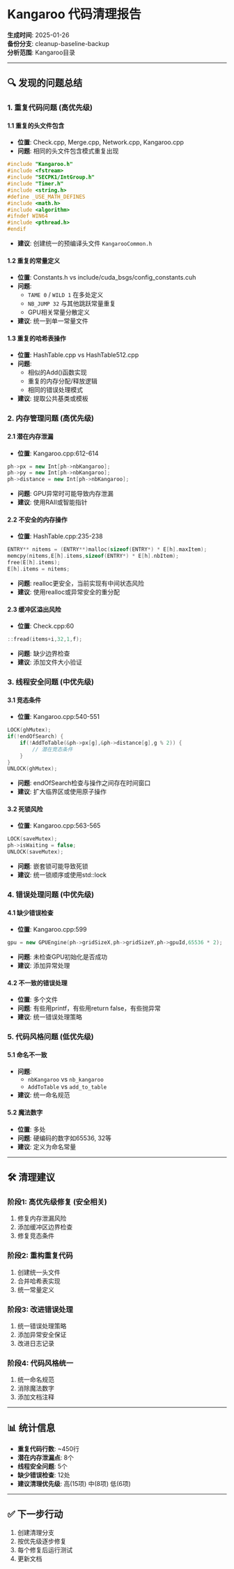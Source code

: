 # Kangaroo 代码清理报告
**生成时间**: 2025-01-26  
**备份分支**: cleanup-baseline-backup  
**分析范围**: Kangaroo目录

---

## 🔍 发现的问题总结

### 1. 重复代码问题 (高优先级)

#### 1.1 重复的头文件包含
- **位置**: Check.cpp, Merge.cpp, Network.cpp, Kangaroo.cpp
- **问题**: 相同的头文件包含模式重复出现
```cpp
#include "Kangaroo.h"
#include <fstream>
#include "SECPK1/IntGroup.h"
#include "Timer.h"
#include <string.h>
#define _USE_MATH_DEFINES
#include <math.h>
#include <algorithm>
#ifndef WIN64
#include <pthread.h>
#endif
```
- **建议**: 创建统一的预编译头文件 `KangarooCommon.h`

#### 1.2 重复的常量定义
- **位置**: Constants.h vs include/cuda_bsgs/config_constants.cuh
- **问题**: 
  - `TAME 0` / `WILD 1` 在多处定义
  - `NB_JUMP 32` 与其他跳跃常量重复
  - GPU相关常量分散定义
- **建议**: 统一到单一常量文件

#### 1.3 重复的哈希表操作
- **位置**: HashTable.cpp vs HashTable512.cpp
- **问题**: 
  - 相似的Add()函数实现
  - 重复的内存分配/释放逻辑
  - 相同的错误处理模式
- **建议**: 提取公共基类或模板

### 2. 内存管理问题 (高优先级)

#### 2.1 潜在内存泄漏
- **位置**: Kangaroo.cpp:612-614
```cpp
ph->px = new Int[ph->nbKangaroo];
ph->py = new Int[ph->nbKangaroo];
ph->distance = new Int[ph->nbKangaroo];
```
- **问题**: GPU异常时可能导致内存泄漏
- **建议**: 使用RAII或智能指针

#### 2.2 不安全的内存操作
- **位置**: HashTable.cpp:235-238
```cpp
ENTRY** nitems = (ENTRY**)malloc(sizeof(ENTRY*) * E[h].maxItem);
memcpy(nitems,E[h].items,sizeof(ENTRY*) * E[h].nbItem);
free(E[h].items);
E[h].items = nitems;
```
- **问题**: realloc更安全，当前实现有中间状态风险
- **建议**: 使用realloc或异常安全的重分配

#### 2.3 缓冲区溢出风险
- **位置**: Check.cpp:60
```cpp
::fread(items+i,32,1,f);
```
- **问题**: 缺少边界检查
- **建议**: 添加文件大小验证

### 3. 线程安全问题 (中优先级)

#### 3.1 竞态条件
- **位置**: Kangaroo.cpp:540-551
```cpp
LOCK(ghMutex);
if(!endOfSearch) {
    if(!AddToTable(&ph->px[g],&ph->distance[g],g % 2)) {
        // 潜在竞态条件
    }
}
UNLOCK(ghMutex);
```
- **问题**: endOfSearch检查与操作之间存在时间窗口
- **建议**: 扩大临界区或使用原子操作

#### 3.2 死锁风险
- **位置**: Kangaroo.cpp:563-565
```cpp
LOCK(saveMutex);
ph->isWaiting = false;
UNLOCK(saveMutex);
```
- **问题**: 嵌套锁可能导致死锁
- **建议**: 统一锁顺序或使用std::lock

### 4. 错误处理问题 (中优先级)

#### 4.1 缺少错误检查
- **位置**: Kangaroo.cpp:599
```cpp
gpu = new GPUEngine(ph->gridSizeX,ph->gridSizeY,ph->gpuId,65536 * 2);
```
- **问题**: 未检查GPU初始化是否成功
- **建议**: 添加异常处理

#### 4.2 不一致的错误处理
- **位置**: 多个文件
- **问题**: 有些用printf，有些用return false，有些抛异常
- **建议**: 统一错误处理策略

### 5. 代码风格问题 (低优先级)

#### 5.1 命名不一致
- **问题**: 
  - `nbKangaroo` vs `nb_kangaroo`
  - `AddToTable` vs `add_to_table`
- **建议**: 统一命名规范

#### 5.2 魔法数字
- **位置**: 多处
- **问题**: 硬编码的数字如65536, 32等
- **建议**: 定义为命名常量

---

## 🛠️ 清理建议

### 阶段1: 高优先级修复 (安全相关)
1. 修复内存泄漏风险
2. 添加缓冲区边界检查
3. 修复竞态条件

### 阶段2: 重构重复代码
1. 创建统一头文件
2. 合并哈希表实现
3. 统一常量定义

### 阶段3: 改进错误处理
1. 统一错误处理策略
2. 添加异常安全保证
3. 改进日志记录

### 阶段4: 代码风格统一
1. 统一命名规范
2. 消除魔法数字
3. 添加文档注释

---

## 📊 统计信息
- **重复代码行数**: ~450行
- **潜在内存泄漏点**: 8个
- **线程安全问题**: 5个
- **缺少错误检查**: 12处
- **建议清理优先级**: 高(15项) 中(8项) 低(6项)

---

## ✅ 下一步行动
1. 创建清理分支
2. 按优先级逐步修复
3. 每个修复后运行测试
4. 更新文档

